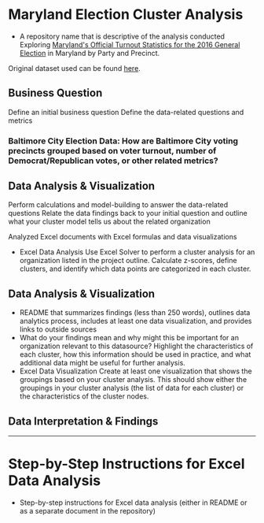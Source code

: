 # Maryland Election Cluster Analysis
* A repository name that is descriptive of the analysis conducted
Exploring [Maryland's Official Turnout Statistics for the 2016 General Election](https://elections.maryland.gov/elections/2016/index.html) in Maryland by Party and Precinct.

Original dataset used can be found [here](https://github.com/CamilaCamacho/baltimore_election_cluster_analysis/blob/master/Official%20by%20Party%20and%20Precinct.csv).

## Business Question 
Define an initial business question
Define the data-related questions and metrics

### Baltimore City Election Data: How are Baltimore City voting precincts grouped based on voter turnout, number of Democrat/Republican votes, or other related metrics?

## Data Analysis & Visualization
Perform calculations and model-building to answer the data-related questions
Relate the data findings back to your initial question and outline what your cluster model tells us about the related organization


Analyzed Excel documents with Excel formulas and data visualizations
* Excel Data Analysis
Use Excel Solver to perform a cluster analysis for an organization listed in the project outline. Calculate z-scores, define clusters, and identify which data points are categorized in each cluster.


## Data Analysis & Visualization
* README that summarizes findings (less than 250 words), outlines data analytics process, includes at least one data visualization, and provides links to outside sources
* What do your findings mean and why might this be important for an organization relevant to this datasource? Highlight the characteristics of each cluster, how this information should be used in practice, and what additional data might be useful for further analysis.
* Excel Data Visualization
Create at least one visualization that shows the groupings based on your cluster analysis. This should show either the groupings in your cluster analysis (the list of data for each cluster) or the characteristics of the cluster nodes.

## Data Interpretation & Findings 

--- 
# Step-by-Step Instructions for Excel Data Analysis
* Step-by-step instructions for Excel data analysis (either in README or as a separate document in the repository)
